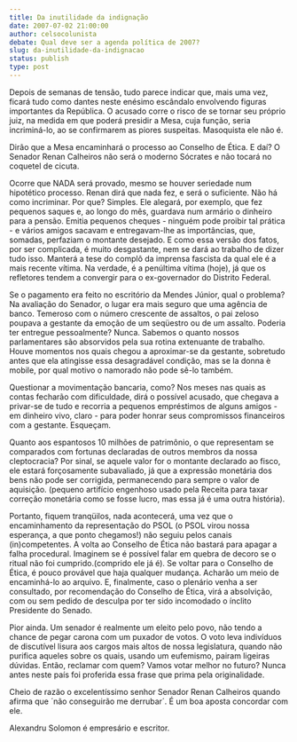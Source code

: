 ```yaml
---
title: Da inutilidade da indignação
date: 2007-07-02 21:00:00
author: celsocolunista
debate: Qual deve ser a agenda política de 2007?
slug: da-inutilidade-da-indignacao
status: publish 
type: post
---
```


Depois de semanas de tensão, tudo parece indicar que, mais uma vez, ficará tudo como dantes neste enésimo escândalo envolvendo figuras importantes da República. O acusado corre o risco de se tornar seu próprio juiz, na medida em que poderá presidir a Mesa, cuja função, seria incriminá-lo, ao se confirmarem as piores suspeitas. Masoquista ele não é.   

Dirão que a Mesa encaminhará o processo ao Conselho de Ética. E daí? O Senador Renan Calheiros não será o moderno Sócrates e não tocará no coquetel de cicuta.   

Ocorre que NADA será provado, mesmo se houver seriedade num hipotético processo. Renan dirá que nada fez, e será o suficiente. Não há como incriminar. Por que? Simples. Ele alegará, por exemplo, que fez pequenos saques e, ao longo do mês, guardava num armário o dinheiro para a pensão. Emitia pequenos cheques - ninguém pode proibir tal prática - e vários amigos sacavam e entregavam-lhe as importâncias, que, somadas, perfaziam o montante desejado. E como essa versão dos fatos, por ser complicada, é muito desgastante, nem se dará ao trabalho de dizer tudo isso. Manterá a tese do complô da imprensa fascista da qual ele é a mais recente vítima. Na verdade, é a penúltima vítima (hoje), já que os refletores tendem a convergir para o ex-governador do Distrito Federal.   

Se o pagamento era feito no escritório da Mendes Júnior, qual o problema? Na avaliação do Senador, o lugar era mais seguro que uma agência de banco. Temeroso com o número crescente de assaltos, o pai zeloso poupava a gestante da emoção de um seqüestro ou de um assalto. Poderia ter entregue pessoalmente? Nunca. Sabemos o quanto nossos parlamentares são absorvidos pela sua rotina extenuante de trabalho. Houve momentos nos quais chegou a aproximar-se da gestante, sobretudo antes que ela atingisse essa desagradável condição, mas se la donna è mobile, por qual motivo o namorado não pode sê-lo também.   

Questionar a movimentação bancaria, como? Nos meses nas quais as contas fecharão com dificuldade, dirá o possível acusado, que chegava a privar-se de tudo e recorria a pequenos empréstimos de alguns amigos - em dinheiro vivo, claro - para poder honrar seus compromissos financeiros com a gestante. Esqueçam.   

Quanto aos espantosos 10 milhões de patrimônio, o que representam se comparados com fortunas declaradas de outros membros da nossa cleptocracia? Por sinal, se aquele valor for o montante declarado ao fisco, ele estará forçosamente subavaliado, já que a expressão monetária dos bens não pode ser corrigida, permanecendo para sempre o valor de aquisição. (pequeno artifício engenhoso usado pela Receita para taxar correção monetária como se fosse lucro, mas essa já é uma outra história).   

Portanto, fiquem tranqüilos, nada acontecerá, uma vez que o encaminhamento da representação do PSOL (o PSOL virou nossa esperança, a que ponto chegamos!) não seguiu pelos canais (in)competentes. A volta ao Conselho de Ética não bastará para apagar a falha procedural. Imaginem se é possível falar em quebra de decoro se o ritual não foi cumprido.(comprido ele já é). Se voltar para o Conselho de Ética, é pouco provável que haja qualquer mudança. Acharão um meio de encaminhá-lo ao arquivo. E, finalmente, caso o plenário venha a ser consultado, por recomendação do Conselho de Ética, virá a absolvição, com ou sem pedido de desculpa por ter sido incomodado o ínclito Presidente do Senado.   

Pior ainda. Um senador é realmente um eleito pelo povo, não tendo a chance de pegar carona com um puxador de votos. O voto leva indivíduos de discutível lisura aos cargos mais altos de nossa legislatura, quando não purifica aqueles sobre os quais, usando um eufemismo, pairam ligeiras dúvidas. Então, reclamar com quem? Vamos votar melhor no futuro? Nunca antes neste país foi proferida essa frase que prima pela originalidade.   

Cheio de razão o excelentíssimo senhor Senador Renan Calheiros quando afirma que ´não conseguirão me derrubar´. É um boa aposta concordar com ele.  

Alexandru Solomon é empresário e escritor.
